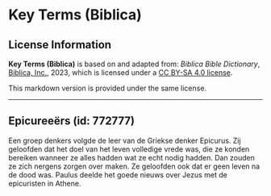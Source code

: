 # Key Terms (Biblica)

## License Information

**Key Terms (Biblica)** is based on and adapted from: _Biblica Bible Dictionary_, [Biblica, Inc.](https://www.biblica.com/), 2023, which is licensed under a [CC BY-SA 4.0 license](https://creativecommons.org/licenses/by-sa/4.0/legalcode.en).

This markdown version is provided under the same license.



--------------------------------

## Epicureeërs (id: 772777)

Een groep denkers volgde de leer van de Griekse denker Epicurus. Zij geloofden dat het doel van het leven volledige vrede was, die ze konden bereiken wanneer ze alles hadden wat ze echt nodig hadden. Dan zouden ze zich nergens zorgen over maken. Ze geloofden ook dat er geen leven na de dood was. Paulus deelde het goede nieuws over Jezus met de epicuristen in Athene.



